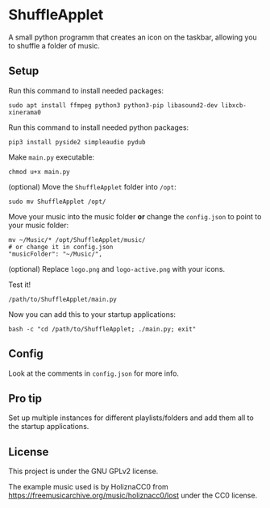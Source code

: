 # ShuffleApplet

A small python programm that creates an icon on the taskbar, allowing you to shuffle a folder of music.

## Setup

Run this command to install needed packages:

```
sudo apt install ffmpeg python3 python3-pip libasound2-dev libxcb-xinerama0
```

Run this command to install needed python packages:

```
pip3 install pyside2 simpleaudio pydub
```

Make `main.py` executable:

```
chmod u+x main.py
```

(optional) Move the `ShuffleApplet` folder into `/opt`:

```
sudo mv ShuffleApplet /opt/
```

Move your music into the music folder **or** change the `config.json` to point to your music folder:

```
mv ~/Music/* /opt/ShuffleApplet/music/
# or change it in config.json
"musicFolder": "~/Music/",
```

(optional) Replace `logo.png` and `logo-active.png` with your icons.

 

Test it!

```
/path/to/ShuffleApplet/main.py
```

Now you can add this to your startup applications:

```
bash -c "cd /path/to/ShuffleApplet; ./main.py; exit"
```

## Config

Look at the comments in `config.json` for more info.

## Pro tip

Set up multiple instances for different playlists/folders and add them all to the startup applications.

## License

This project is under the GNU GPLv2 license.

The example music used is by HoliznaCC0 from https://freemusicarchive.org/music/holiznacc0/lost under the CC0 license.
